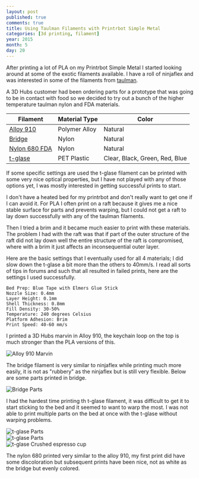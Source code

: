 ```yaml
---
layout: post
published: true
comments: true
title: Using Taulman Filaments with Printrbot Simple Metal
categories: [3d printing, filament]
year: 2015
month: 5
day: 20
---
```

After printing a lot of PLA on my Printrbot Simple Metal I started looking around at some of the exotic filaments available.  I have a roll of ninjaflex and was interested in some of the filaments from [taulman](http://taulman3d.com/).

A 3D Hubs customer had been ordering parts for a prototype that was going to be in contact with food so we decided to try out a bunch of the higher temperature taulman nylon and FDA materials.

<div class="row">
  <div class="col-sm-8 col-sm-offset-2">
  <table class="table table-bordered table-striped table-hover">
    <thead>
      <tr>
        <th>Filament</th>
        <th>Material Type</th>
        <th>Color</th>
      </tr>
    <thead>
    <tbody>
      <tr>
        <td><a href="http://taulman3d.com/910-features.html" target="_blank">Alloy 910</a></td>
        <td>Polymer Alloy</td>
        <td>Natural</td>
      </tr>
      <tr>
        <td><a href="http://taulman3d.com/bridge-features.html" target="_blank">Bridge</a></td>
        <td>Nylon </td>
        <td>Natural</td>
      </tr>
      <tr>
        <td><a href="http://taulman3d.com/680-features.html">Nylon 680 FDA</a></td>
        <td>Nylon</td>
        <td>Natural</td>
      </tr>
      <tr>
        <td><a href="http://taulman3d.com/t-glase-features.html">t-glase</a></td>
        <td>PET Plastic</td>
        <td>Clear, Black, Green, Red, Blue</td>
      </tr>
    </tbody>
  </table>
  </div>
</div>

If some specific settings are used the t-glase filament can be printed with some very nice optical properties, but I have not played with any of those options yet, I was mostly interested in getting successful prints to start.

I don't have a heated bed for my printrbot and don't really want to get one if I can avoid it.  For PLA I often print on a raft because it gives me a nice stable surface for parts and prevents warping, but I could not get a raft to lay down successfully with any of the taulman filaments.

Then I tried a brim and it became much easier to print with these materials.  The problem I had with the raft was that if part of the outer structure of the raft did not lay down well the entire structure of the raft is compromised, where with a brim it just affects an inconsequential outer layer.

Here are the basic settings that I eventually used for all 4 materials; I did slow down the t-glase a bit more than the others to 40mm/s. I read all sorts of tips in forums and such that all resulted in failed prints, here are the settings I used successfully.

    Bed Prep: Blue Tape with Elmers Glue Stick
    Nozzle Size: 0.4mm
    Layer Height: 0.1mm
    Shell Thickness: 0.8mm
    Fill Density: 30-50%
    Temperature: 240 degrees Celsius
    Platform Adhesion: Brim
    Print Speed: 40-60 mm/s
    
I printed a 3D Hubs marvin in Alloy 910, the keychain loop on the top is much stronger than the PLA versions of this.    

<img alt="Alloy 910 Marvin" src="http://garthvh.com/assets/img/taulman/alloy_910_marvin.jpg" class="img-responsive img-rounded" />

The bridge filament is very similar to ninjaflex while printing much more easily, it is not as "rubbery" as the ninjaflex but is still very flexible. Below are some parts printed in bridge.

<img alt="Bridge Parts" src="http://garthvh.com/assets/img/taulman/bridge_parts.jpg" class="img-responsive img-rounded" />

I had the hardest time printing th t-glase filament, it was difficult to get it to start sticking to the bed and it seemed to want to warp the most.  I was not able to print multiple parts on the bed at once with the t-glase without warping problems.

<div class="row">
  <div class="col-sm-4">
    <img alt="t-glase Parts" src="http://garthvh.com/assets/img/taulman/tglase_parts.jpg" class="img-responsive img-rounded" />
  </div>
  <div class="col-sm-8">
   <img alt="t-glase Parts" src="http://garthvh.com/assets/img/taulman/tglase_auger.jpg" class="img-responsive img-rounded" />
  </div>
</div>
<div class="row">
  <div class="col-sm-8 col-sm-offset-2">
     <img alt="t-glase Crushed espresso cup" src="http://garthvh.com/assets/img/taulman/crushed_coffee_cup.jpg" class="img-responsive img-rounded" />
  </div>
</div>

The nylon 680 printed very similar to the alloy 910, my first print did have some discoloration but subsequent prints have been nice, not as white as the bridge but evenly colored.